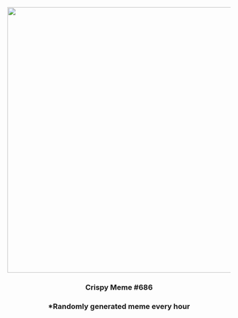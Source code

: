 <p align="center">
        <img src="https://i.redd.it/r1ecsgmqzb491.jpg" width="600" height="600">
        </p>
        <h3 align="center">Crispy Meme #686</h3>
        <h3 align="center">*Randomly generated meme every hour</h3>
    